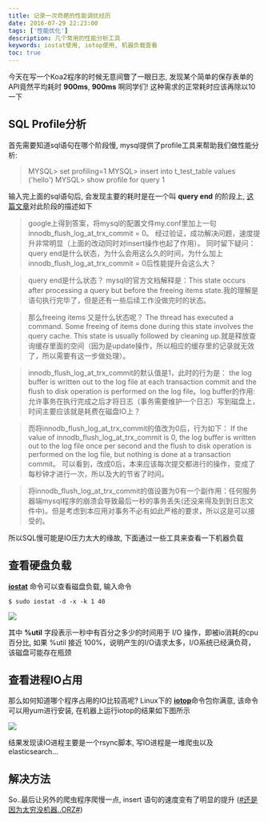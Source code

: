 ```yaml
---
title: 记录一次奇葩的性能调优经历 
date: 2016-07-29 22:23:00
tags: ['性能优化']
description: 几个常用的性能分析工具
keywords: iostat使用, iotop使用, 机器负载查看
toc: true
---
```


今天在写一个Koa2程序的时候无意间瞥了一眼日志, 发现某个简单的保存表单的API竟然平均耗时 **900ms**, **900ms** 啊同学们! 这种需求的正常耗时应该再除以10一下

## SQL Profile分析

首先需要知道sql语句在哪个阶段慢, mysql提供了profile工具来帮助我们做性能分析:

> MYSQL> set profiling=1
> MYSQL> insert into t_test_table values ('hello')
> MYSQL> show profile for query 1

输入完上面的sql语句后, 会发现主要的耗时是在一个叫 **query end** 的阶段上, [这篇文章](http://inetkiller.github.io/2014/05/20/mysql语句性能分析与优化/)对此阶段的描述如下

> google上得到答案，将mysql的配置文件my.conf里加上一句innodb_flush_log_at_trx_commit = 0。 经过验证，成功解决问题，速度提升非常明显（上面的改动同时对insert操作也起了作用）。 同时留下疑问：query end是什么状态，为什么会用这么久的时间，为什么加上innodb_flush_log_at_trx_commit = 0后性能提升会这么大？

> query end是什么状态？ mysql的官方文档解释是：This state occurs after processing a query but before the freeing items state.我的理解是语句执行完毕了，但是还有一些后续工作没做完时的状态。

> 那么freeing items 又是什么状态呢？ The thread has executed a command. Some freeing of items done during this state involves the query cache. This state is usually followed by cleaning up.就是释放查询缓存里面的空间（因为是update操作，所以相应的缓存里的记录就无效了，所以需要有这一步做处理）。

> innodb_flush_log_at_trx_commit的默认值是1，此时的行为是： the log buffer is written out to the log file at each transaction commit and the flush to disk operation is performed on the log file。log buffer的作用:允许事务在执行完成之后才将日志（事务需要维护一个日志）写到磁盘上，时间主要应该就是耗费在磁盘IO上？

> 而将innodb_flush_log_at_trx_commit的值改为0后，行为如下： If the value of innodb_flush_log_at_trx_commit is 0, the log buffer is written out to the log file once per second and the flush to disk operation is performed on the log file, but nothing is done at a transaction commit。 可以看到，改成0后，本来应该每次提交都进行的操作，变成了每秒钟才进行一次，所以及大的节省了时间。

> 将innodb_flush_log_at_trx_commit的值设置为0有一个副作用：任何服务器端mysql程序的崩溃会导致最后一秒的事务丢失(还没来得及到到日志文件中)。但是考虑到本应用对事务不必有如此严格的要求，所以这是可以接受的。

所以SQL慢可能是IO压力太大的缘故, 下面通过一些工具来查看一下机器负载


## 查看硬盘负载


[**iostat**](http://linux.die.net/man/1/iostat) 命令可以查看磁盘负载, 输入命令

```
$ sudo iostat -d -x -k 1 40
```

![](http://box-images.qiniudn.com//blog/iostat-1.png)

其中 **%util** 字段表示一秒中有百分之多少的时间用于 I/O 操作，即被io消耗的cpu百分比, 如果 %util 接近 100%，说明产生的I/O请求太多，I/O系统已经满负荷，该磁盘可能存在瓶颈


## 查看进程IO占用

那么如何知道哪个程序占用的IO比较高呢? Linux下的 [**iotop**](http://guichaz.free.fr/iotop/)命令包你满意, 该命令可以用yum进行安装, 在机器上运行iotop的结果如下图所示

![](http://box-images.qiniudn.com//blog/iotop-1.png)

结果发现读IO进程主要是一个rsync脚本, 写IO进程是一堆爬虫以及elasticsearch...


## 解决方法

So..最后让另外的爬虫程序爬慢一点, insert 语句的速度变有了明显的提升 ([\#还是因为太穷没机器..ORZ\#](javascript:void))



